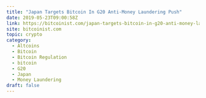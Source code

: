 ```yaml
---
title: "Japan Targets Bitcoin In G20 Anti-Money Laundering Push"
date: 2019-05-23T09:00:58Z
link: https://bitcoinist.com/japan-targets-bitcoin-in-g20-anti-money-laundering-push/?utm_medium=RSS&utm_source=hune
site: bitcoinist.com
topic: crypto
category:
  - Altcoins
  - Bitcoin
  - Bitcoin Regulation
  - bitcoin
  - G20
  - Japan
  - Money Laundering
draft: false
---
```

